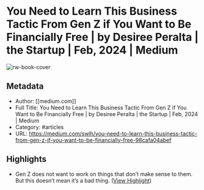 # You Need to Learn This Business Tactic From Gen Z if You Want to Be Financially Free | by Desiree Peralta | the Startup | Feb, 2024 | Medium

![rw-book-cover](https://readwise-assets.s3.amazonaws.com/media/uploaded_book_covers/profile_1073452/1CNbHQ1gL-40dzJPi5OPQwA.jpeg)

## Metadata
- Author: [[medium.com]]
- Full Title: You Need to Learn This Business Tactic From Gen Z if You Want to Be Financially Free | by Desiree Peralta | the Startup | Feb, 2024 | Medium
- Category: #articles
- URL: https://medium.com/swlh/you-need-to-learn-this-business-tactic-from-gen-z-if-you-want-to-be-financially-free-98cafa04abef

## Highlights
- Gen Z does not want to work on things that don’t make sense to them. But this doesn’t mean it’s a bad thing. ([View Highlight](https://read.readwise.io/read/01hr26kf39y4e4cms3pkx3rzvc))
